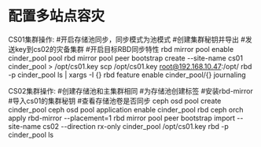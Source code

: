 # 配置多站点容灾

CS01集群操作:
#开启存储池同步，同步模式为池模式
#创建集群秘钥并导出
#发送key到cs02的灾备集群
#开启目标RBD同步特性
rbd mirror pool  enable cinder_pool pool 
rbd mirror pool peer bootstrap create --site-name cs01 cinder_pool > /opt/cs01.key 
scp /opt/cs01.key  root@192.168.10.47:/opt/ 
rbd -p cinder_pool ls | xargs -I {} rbd feature enable cinder_pool/{} journaling

CS02集群操作:
#创建存储池和主集群相同
#为存储池创建标签
#安装rbd-mirror
#导入cs01的集群秘钥
#查看存储池卷是否同步
ceph osd  pool  create  cinder_pool 
ceph osd  pool  application  enable  cinder_pool rbd 
ceph orch  apply rbd-mirror --placement=1 
rbd mirror pool  peer bootstrap import --site-name cs02 --direction rx-only cinder_pool /opt/cs01.key
rbd -p cinder_pool ls 